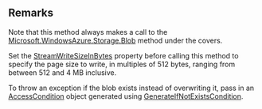 ## Remarks  
 Note that this method always makes a call to the [Microsoft.WindowsAzure.Storage.Blob](assetId:///N:Microsoft.WindowsAzure.Storage.Blob?qualifyHint=False&autoUpgrade=True) method under the covers.  
  
 Set the [StreamWriteSizeInBytes](assetId:///P:Microsoft.WindowsAzure.Storage.Blob.CloudPageBlob.StreamWriteSizeInBytes?qualifyHint=False&autoUpgrade=True) property before calling this method to specify the page size to write, in multiples of 512 bytes,              ranging from between 512 and 4 MB inclusive.  
  
 To throw an exception if the blob exists instead of overwriting it, pass in an [AccessCondition](assetId:///T:Microsoft.WindowsAzure.Storage.AccessCondition?qualifyHint=False&autoUpgrade=True) object generated using [GenerateIfNotExistsCondition](assetId:///M:Microsoft.WindowsAzure.Storage.AccessCondition.GenerateIfNotExistsCondition?qualifyHint=False&autoUpgrade=True).